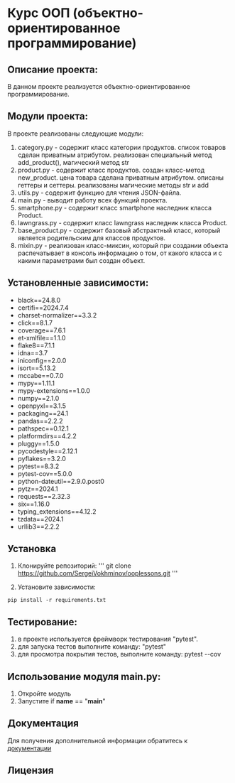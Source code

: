 # Курс ООП (объектно-ориентированное программирование)

## Описание проекта:

В данном проекте реализуется объектно-ориентированное программирование.

## Модули проекта:

В проекте реализованы следующие модули:
1. category.py - содержит класс категории продуктов. список товаров сделан приватным атрибутом. реализован специальный метод add_product(), магический метод str
2. product.py - содержит класс продуктов. создан класс-метод new_product. цена товара сделана приватным атрибутом. описаны геттеры и сеттеры. реализованы магические методы str и add
3. utils.py - содержит функцию для чтения JSON-файла.
4. main.py - выводит работу всех функций проекта.
5. smartphone.py - содержит класс smartphone наследник класса Product. 
6. lawngrass.py - содержит класс lawngrass наследник класса Product.
7. base_product.py - содержит базовый абстрактный класс, который является родительским для классов продуктов.
8. mixin.py - реализован класс-миксин, который при создании объекта распечатывает в консоль информацию о том, от какого класса и с какими параметрами был создан объект.

## Установленные зависимости:
- black==24.8.0
- certifi==2024.7.4
- charset-normalizer==3.3.2
- click==8.1.7
- coverage==7.6.1
- et-xmlfile==1.1.0
- flake8==7.1.1
- idna==3.7
- iniconfig==2.0.0
- isort==5.13.2
- mccabe==0.7.0
- mypy==1.11.1
- mypy-extensions==1.0.0
- numpy==2.1.0
- openpyxl==3.1.5
- packaging==24.1
- pandas==2.2.2
- pathspec==0.12.1
- platformdirs==4.2.2
- pluggy==1.5.0
- pycodestyle==2.12.1
- pyflakes==3.2.0
- pytest==8.3.2
- pytest-cov==5.0.0
- python-dateutil==2.9.0.post0
- pytz==2024.1
- requests==2.32.3
- six==1.16.0
- typing_extensions==4.12.2
- tzdata==2024.1
- urllib3==2.2.2

## Установка

1. Клонируйте репозиторий:
'''
git clone https://github.com/SergeiVokhminov/ooplessons.git
'''

2. Установите зависимости:
```
pip install -r requirements.txt
```

## Тестирование:

1. в проекте используется фреймворк тестирования "pytest".
2. для запуска тестов выполните команду: "pytest"
3. для просмотра покрытия тестов, выполните команду: pytest --cov

## Использование модуля main.py:

1. Откройте модуль
2. Запустите if __name__ == "__main__"

## Документация

Для получения дополнительной информации обратитесь к [документации](README.md)

## Лицензия
